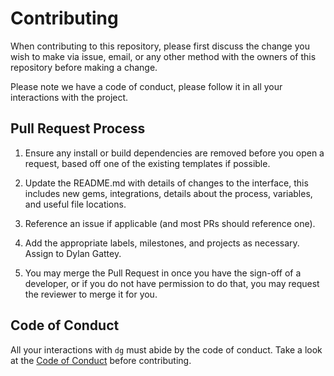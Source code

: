 # Contributing

When contributing to this repository, please first discuss the change you wish to make via issue,
email, or any other method with the owners of this repository before making a change.

Please note we have a code of conduct, please follow it in all your interactions with the project.

## Pull Request Process

1. Ensure any install or build dependencies are removed before you open a request, based off 
   one of the existing templates if possible.

2. Update the README.md with details of changes to the interface, this includes new gems, 
   integrations, details about the process, variables, and useful file locations.

3. Reference an issue if applicable (and most PRs should reference one).

4. Add the appropriate labels, milestones, and projects as necessary. Assign to Dylan Gattey.

5. You may merge the Pull Request in once you have the sign-off of a developer, or 
   if you do not have permission to do that, you may request the reviewer to
   merge it for you.

## Code of Conduct

All your interactions with `dg` must abide by the code of conduct. Take a look at the 
[Code of Conduct](https://github.com/dgattey/dg/blob/master/CODE_OF_CONDUCT.md) before contributing.
